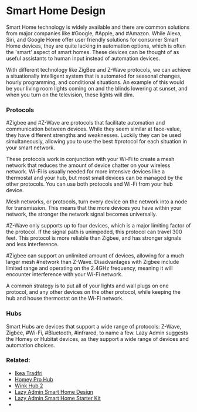 # Smart Home Design

Smart Home technology is widely available and there are common solutions from major companies like #Google, #Apple, and #Amazon. While Alexa, Siri, and Google Home offer user friendly solutions for consumer Smart Home devices, they are quite lacking in automation options, which is often the 'smart' aspect of smart homes. These devices can be thought of as useful assistants to human input instead of automation devices.

With different technology like ZigBee and Z-Wave protocols, we can achieve a situationally intelligent system that is automated for seasonal changes, hourly programming, and conditional situations. An example of this would be your living room lights coming on and the blinds lowering at sunset, and when you turn on the television, these lights will dim. 

### Protocols

#Zigbee and #Z-Wave are protocols that facilitate automation and communication between devices. While they seem similar at face-value, they have different strengths and weaknesses. Luckily they can be used simultaneously, allowing you to use the best #protocol for each situation in your smart network.

These protocols work in conjunction with your Wi-Fi to create a mesh network that reduces the amount of device chatter on your wireless network. Wi-Fi is usually needed for more intensive devices like a thermostat and your hub, but most small devices can be managed by the other protocols. You can use both protocols and Wi-Fi from your hub device.

Mesh networks, or protocols, turn every device on the network into a node for transmission.  This means that the more devices you have within your network, the stronger the network signal becomes universally.

#Z-Wave only supports up to four devices, which is a major limiting factor of the protocol. If the signal path is unimpeded, this protocol can travel 300 feet. This protocol is more reliable than Zigbee, and has stronger signals and less interference. 

#Zigbee can support an unlimited amount of devices, allowing for a much larger mesh #network than Z-Wave. Disadvantages with Zigbee include limited range and operating on the 2.4GHz frequency, meaning it will encounter interference with your Wi-Fi network.  

A common strategy is to put all of your lights and wall plugs on one protocol, and any other devices on the other protocol, while keeping the hub and house thermostat on the Wi-Fi network. 

### Hubs

Smart Hubs are devices that support a wide range of protocols: Z-Wave, Zigbee, #Wi-Fi, #Bluetooth, #infrared, to name a few.  Lazy Admin suggests the Homey or Hubitat devices, as they support a wide range of devices and automation choices.




### Related:

- [Ikea Tradfri](https://www.ikea.com/us/en/search/?q=tr%C3%A5dfri 'Affordable and Compatible Lights')
- [Homey Pro Hub](https://homey.app/en-us/homey-pro/#buy 'a suggested but expensive Hub')
- [Wink Hub 2](https://www.wink.com/products/wink-hub-2/ 'Cheaper Hub Option')
- [Lazy Admin Smart Home Design](https://lazyadmin.nl/home-network/smart-home-design/ 'Resource for these Notes')
- [Lazy Admin Smart Home Starter Kit](https://lazyadmin.nl/home-network/smart-home-starter-kit/ 'additional guide for notes')
- 